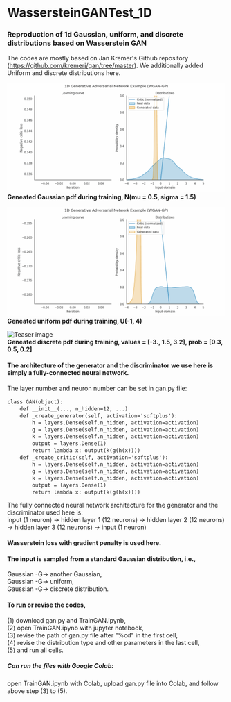 # WassersteinGANTest_1D
### Reproduction of 1d Gaussian, uniform, and discrete distributions based on Wasserstein GAN  
The codes are mostly based on Jan Kremer's Github repository (https://github.com/kremerj/gan/tree/master). We additionally added Uniform and discrete distributions here.

![Teaser image](./Gaussian_pdf.gif)   
**Geneated Gaussian pdf during training, N(mu = 0.5, sigma = 1.5)**


![Teaser image](./Uniform_pdf.gif)    
**Geneated uniform pdf during training, U(-1, 4)**


![Teaser image](./Discrete_pdf.gif)    
**Geneated discrete pdf during training, values = [-3., 1.5, 3.2], prob = [0.3, 0.5, 0.2]**


#### The architecture of the generator and the discriminator we use here is simply a fully-connected neural network.  
The layer number and neuron number can be set in gan.py file: 

```
class GAN(object):
    def __init__(..., n_hidden=12, ...)
    def _create_generator(self, activation='softplus'):
        h = layers.Dense(self.n_hidden, activation=activation)
        g = layers.Dense(self.n_hidden, activation=activation)
        k = layers.Dense(self.n_hidden, activation=activation)
        output = layers.Dense(1)
        return lambda x: output(k(g(h(x))))
    def _create_critic(self, activation='softplus'):
        h = layers.Dense(self.n_hidden, activation=activation)
        g = layers.Dense(self.n_hidden, activation=activation)
        k = layers.Dense(self.n_hidden, activation=activation)
        output = layers.Dense(1)
        return lambda x: output(k(g(h(x))))
```

   
The fully connected neural network architecture for the generator and the discriminator used here is:  
input (1 neuron) -> hidden layer 1 (12 neurons) -> hidden layer 2 (12 neurons) -> hidden layer 3 (12 neurons) -> input (1 neuron)

#### Wasserstein loss with gradient penalty is used here.

#### The input is sampled from a standard Gaussian distribution, i.e.,   
Gaussian -G-> another Gaussian,   
Gaussian -G-> uniform,   
Gaussian -G-> discrete distribution.

#### To run or revise the codes,   
(1) download gan.py and TrainGAN.ipynb,   
(2) open TrainGAN.ipynb with jupyter notebook,   
(3) revise the path of gan.py file after "%cd" in the first cell,   
(4) revise the distribution type and other parameters in the last cell,   
(5) and run all cells.  
##### Can run the files with Google Colab:   
open TrainGAN.ipynb with Colab, upload gan.py file into Colab, and follow above step (3) to (5).  

